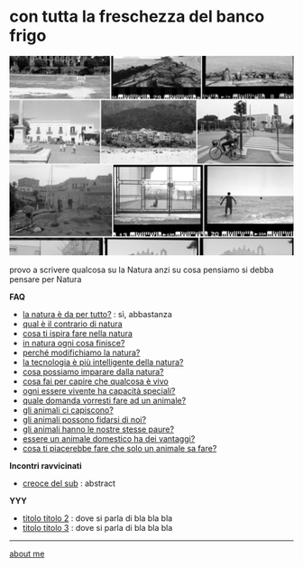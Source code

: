 # con tutta la freschezza del banco frigo  

[![](drn-cover-000.jpg "con tutta la freschezza del banco frigo - album")](https://flic.kr/s/aHBqjAawLd)  

provo a scrivere qualcosa su la Natura anzi su cosa pensiamo si debba pensare per Natura 

**FAQ**  
- [la natura è da per tutto?](https://drive.google.com/file/d/17h0n4lHaUZwJltsiBW8Cvu32hG6gSe5I/view?usp=sharing) : sì, abbastanza  
- [qual è il contrario di natura](https://drive.google.com/file/d/1vAQ6it1CuOIChibJOhWO60WpLLbxGgTB/view?usp=share_link)  
- [cosa ti ispira fare nella natura](https://drive.google.com/file/d/1QTrv9slrFS454PlxkNezlzRlUdrLEWA0/view?usp=share_link)  
- [in natura ogni cosa finisce?](https://drive.google.com/file/d/1_6sRRJu-o7eiE_2U4pEmQt0SI3bOd4GA/view?usp=share_link)  
- [perché modifichiamo la natura?](https://drive.google.com/file/d/1DZa0biWAfTqyXuVm5DUM0Qwe1yVmSDoD/view?usp=share_link)  
- [la tecnologia è più intelligente della natura?](https://drive.google.com/file/d/14Kxks4R3SRauvhy3WmktK5rT8MQ1TkWa/view?usp=share_link)  
- [cosa possiamo imparare dalla natura?](https://drive.google.com/file/d/1uwjU15ZKQDPPVGvCbevkRZQ8lJXNWTRl/view?usp=share_link)  
- [cosa fai per capire che qualcosa è vivo](https://drive.google.com/file/d/1Q8zrxDrOx8R2_UqxUiltobtAoACcsLwt/view?usp=share_link)  
- [ogni essere vivente ha capacità speciali?](https://drive.google.com/file/d/19i3sgdXDrzSQZWPkZEu2O0mObHaLodAG/view?usp=share_link)  
- [quale domanda vorresti fare ad un animale?](https://drive.google.com/file/d/1XCWHjIkrXTx2z9lutxEho_ZDN1A_HiOP/view?usp=share_link)  
- [gli animali ci capiscono?](https://drive.google.com/file/d/19J_Cg7drvECFaME0bW228LOvSL0tKdcZ/view?usp=share_link)  
- [gli animali possono fidarsi di noi?](https://drive.google.com/file/d/1GKvkfRE1e46s8E4Ul7QEn4lXgo4dmqMb/view?usp=share_link)  
- [gli animali hanno le nostre stesse paure?](https://drive.google.com/file/d/1h5ntYbFVkCsjOQWLhe3W54uc-dKy_Q2S/view?usp=share_link)  
- [essere un animale domestico ha dei vantaggi?](https://drive.google.com/file/d/16YMXQiJRNDthtC4MBVvDcnVE6N5tF24n/view?usp=share_link)  
- [cosa ti piacerebbe fare che solo un animale sa fare?](https://drive.google.com/file/d/1q8v0Ko1WHLYcyuFbpsWdZmgAfbWEDdJz/view?usp=share_link)  


**Incontri ravvicinati**  
- [creoce del sub](drn-001.md) : abstract


**YYY**  
 
- [titolo titolo 2](drn-001.md) : dove si parla di bla bla bla  
- [titolo titolo 3](drn-001.md) : dove si parla di bla bla bla  


---    
[about me](https://about.me/cacioman)  
